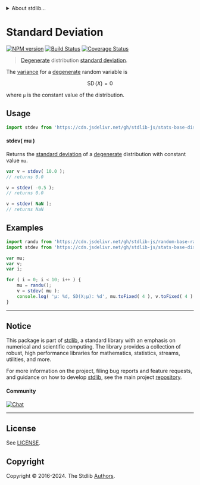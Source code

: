 <!--

@license Apache-2.0

Copyright (c) 2018 The Stdlib Authors.

Licensed under the Apache License, Version 2.0 (the "License");
you may not use this file except in compliance with the License.
You may obtain a copy of the License at

   http://www.apache.org/licenses/LICENSE-2.0

Unless required by applicable law or agreed to in writing, software
distributed under the License is distributed on an "AS IS" BASIS,
WITHOUT WARRANTIES OR CONDITIONS OF ANY KIND, either express or implied.
See the License for the specific language governing permissions and
limitations under the License.

-->


<details>
  <summary>
    About stdlib...
  </summary>
  <p>We believe in a future in which the web is a preferred environment for numerical computation. To help realize this future, we've built stdlib. stdlib is a standard library, with an emphasis on numerical and scientific computation, written in JavaScript (and C) for execution in browsers and in Node.js.</p>
  <p>The library is fully decomposable, being architected in such a way that you can swap out and mix and match APIs and functionality to cater to your exact preferences and use cases.</p>
  <p>When you use stdlib, you can be absolutely certain that you are using the most thorough, rigorous, well-written, studied, documented, tested, measured, and high-quality code out there.</p>
  <p>To join us in bringing numerical computing to the web, get started by checking us out on <a href="https://github.com/stdlib-js/stdlib">GitHub</a>, and please consider <a href="https://opencollective.com/stdlib">financially supporting stdlib</a>. We greatly appreciate your continued support!</p>
</details>

# Standard Deviation

[![NPM version][npm-image]][npm-url] [![Build Status][test-image]][test-url] [![Coverage Status][coverage-image]][coverage-url] <!-- [![dependencies][dependencies-image]][dependencies-url] -->

> [Degenerate][degenerate-distribution] distribution [standard deviation][standard-deviation].

<!-- Section to include introductory text. Make sure to keep an empty line after the intro `section` element and another before the `/section` close. -->

<section class="intro">

The [variance][standard-deviation] for a [degenerate][degenerate-distribution] random variable is

<!-- <equation class="equation" label="eq:degenerate_stdev" align="center" raw="\operatorname{SD}\left( X \right) = 0" alt="Standard deviation for a degenerate distribution."> -->

```math
\mathop{\mathrm{SD}}\left( X \right) = 0
```

<!-- <div class="equation" align="center" data-raw-text="\operatorname{SD}\left( X \right) = 0" data-equation="eq:degenerate_stdev">
    <img src="https://cdn.jsdelivr.net/gh/stdlib-js/stdlib@e1fbdee688c5409e4cc6b0cd06d90b1cd2abd67c/lib/node_modules/@stdlib/stats/base/dists/degenerate/stdev/docs/img/equation_degenerate_stdev.svg" alt="Standard deviation for a degenerate distribution.">
    <br>
</div> -->

<!-- </equation> -->

where `μ` is the constant value of the distribution.

</section>

<!-- /.intro -->

<!-- Package usage documentation. -->



<section class="usage">

## Usage

```javascript
import stdev from 'https://cdn.jsdelivr.net/gh/stdlib-js/stats-base-dists-degenerate-stdev@deno/mod.js';
```

#### stdev( mu )

Returns the [standard deviation][standard-deviation] of a [degenerate][degenerate-distribution] distribution with constant value `mu`.

```javascript
var v = stdev( 10.0 );
// returns 0.0

v = stdev( -0.5 );
// returns 0.0

v = stdev( NaN );
// returns NaN
```

</section>

<!-- /.usage -->

<!-- Package usage notes. Make sure to keep an empty line after the `section` element and another before the `/section` close. -->

<section class="notes">

</section>

<!-- /.notes -->

<!-- Package usage examples. -->

<section class="examples">

## Examples

<!-- eslint no-undef: "error" -->

```javascript
import randu from 'https://cdn.jsdelivr.net/gh/stdlib-js/random-base-randu@deno/mod.js';
import stdev from 'https://cdn.jsdelivr.net/gh/stdlib-js/stats-base-dists-degenerate-stdev@deno/mod.js';

var mu;
var v;
var i;

for ( i = 0; i < 10; i++ ) {
    mu = randu();
    v = stdev( mu );
    console.log( 'µ: %d, SD(X;µ): %d', mu.toFixed( 4 ), v.toFixed( 4 ) );
}
```

</section>

<!-- /.examples -->

<!-- Section to include cited references. If references are included, add a horizontal rule *before* the section. Make sure to keep an empty line after the `section` element and another before the `/section` close. -->

<section class="references">

</section>

<!-- /.references -->

<!-- Section for related `stdlib` packages. Do not manually edit this section, as it is automatically populated. -->

<section class="related">

</section>

<!-- /.related -->

<!-- Section for all links. Make sure to keep an empty line after the `section` element and another before the `/section` close. -->


<section class="main-repo" >

* * *

## Notice

This package is part of [stdlib][stdlib], a standard library with an emphasis on numerical and scientific computing. The library provides a collection of robust, high performance libraries for mathematics, statistics, streams, utilities, and more.

For more information on the project, filing bug reports and feature requests, and guidance on how to develop [stdlib][stdlib], see the main project [repository][stdlib].

#### Community

[![Chat][chat-image]][chat-url]

---

## License

See [LICENSE][stdlib-license].


## Copyright

Copyright &copy; 2016-2024. The Stdlib [Authors][stdlib-authors].

</section>

<!-- /.stdlib -->

<!-- Section for all links. Make sure to keep an empty line after the `section` element and another before the `/section` close. -->

<section class="links">

[npm-image]: http://img.shields.io/npm/v/@stdlib/stats-base-dists-degenerate-stdev.svg
[npm-url]: https://npmjs.org/package/@stdlib/stats-base-dists-degenerate-stdev

[test-image]: https://github.com/stdlib-js/stats-base-dists-degenerate-stdev/actions/workflows/test.yml/badge.svg?branch=main
[test-url]: https://github.com/stdlib-js/stats-base-dists-degenerate-stdev/actions/workflows/test.yml?query=branch:main

[coverage-image]: https://img.shields.io/codecov/c/github/stdlib-js/stats-base-dists-degenerate-stdev/main.svg
[coverage-url]: https://codecov.io/github/stdlib-js/stats-base-dists-degenerate-stdev?branch=main

<!--

[dependencies-image]: https://img.shields.io/david/stdlib-js/stats-base-dists-degenerate-stdev.svg
[dependencies-url]: https://david-dm.org/stdlib-js/stats-base-dists-degenerate-stdev/main

-->

[chat-image]: https://img.shields.io/gitter/room/stdlib-js/stdlib.svg
[chat-url]: https://app.gitter.im/#/room/#stdlib-js_stdlib:gitter.im

[stdlib]: https://github.com/stdlib-js/stdlib

[stdlib-authors]: https://github.com/stdlib-js/stdlib/graphs/contributors

[umd]: https://github.com/umdjs/umd
[es-module]: https://developer.mozilla.org/en-US/docs/Web/JavaScript/Guide/Modules

[deno-url]: https://github.com/stdlib-js/stats-base-dists-degenerate-stdev/tree/deno
[deno-readme]: https://github.com/stdlib-js/stats-base-dists-degenerate-stdev/blob/deno/README.md
[umd-url]: https://github.com/stdlib-js/stats-base-dists-degenerate-stdev/tree/umd
[umd-readme]: https://github.com/stdlib-js/stats-base-dists-degenerate-stdev/blob/umd/README.md
[esm-url]: https://github.com/stdlib-js/stats-base-dists-degenerate-stdev/tree/esm
[esm-readme]: https://github.com/stdlib-js/stats-base-dists-degenerate-stdev/blob/esm/README.md
[branches-url]: https://github.com/stdlib-js/stats-base-dists-degenerate-stdev/blob/main/branches.md

[stdlib-license]: https://raw.githubusercontent.com/stdlib-js/stats-base-dists-degenerate-stdev/main/LICENSE

[degenerate-distribution]: https://en.wikipedia.org/wiki/Degenerate_distribution

[standard-deviation]: https://en.wikipedia.org/wiki/Standard_deviation

</section>

<!-- /.links -->
